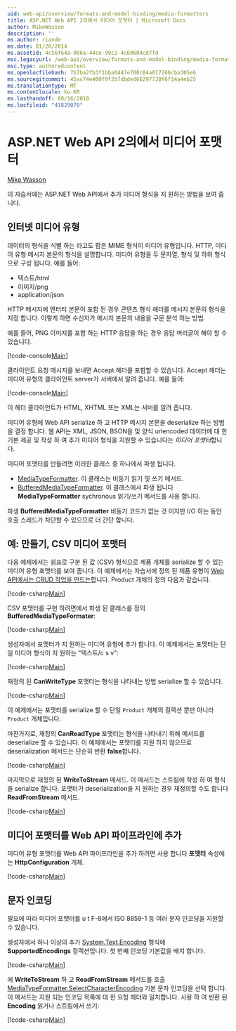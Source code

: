 ```yaml
---
uid: web-api/overview/formats-and-model-binding/media-formatters
title: ASP.NET Web API 2의에서 미디어 포맷터 | Microsoft Docs
author: MikeWasson
description: ''
ms.author: riande
ms.date: 01/20/2014
ms.assetid: 4c56f64a-086a-44ce-99c2-4c69604cd7fd
msc.legacyurl: /web-api/overview/formats-and-model-binding/media-formatters
msc.type: authoredcontent
ms.openlocfilehash: 7b7ba2fb3f1bba0447e700c84a017266cba305e6
ms.sourcegitcommit: 45ac74e400f9f2b7dbded66297730f6f14a4eb25
ms.translationtype: MT
ms.contentlocale: ko-KR
ms.lasthandoff: 08/16/2018
ms.locfileid: "41829070"
---
```

<a name="media-formatters-in-aspnet-web-api-2"></a>ASP.NET Web API 2의에서 미디어 포맷터
====================
[Mike Wasson](https://github.com/MikeWasson)

이 자습서에는 ASP.NET Web API에서 추가 미디어 형식을 지 원하는 방법을 보여 줍니다.

## <a name="internet-media-types"></a>인터넷 미디어 유형

데이터의 형식을 식별 하는 라고도 함은 MIME 형식이 미디어 유형입니다. HTTP, 미디어 유형 메시지 본문의 형식을 설명합니다. 미디어 유형을 두 문자열, 형식 및 하위 형식으로 구성 됩니다. 예를 들어:

- 텍스트/html
- 이미지/png
- application/json

HTTP 메시지에 엔터티 본문이 포함 된 경우 콘텐츠 형식 헤더를 메시지 본문의 형식을 지정 합니다. 이렇게 하면 수신자가 메시지 본문의 내용을 구문 분석 하는 방법.

예를 들어, PNG 이미지를 포함 하는 HTTP 응답을 하는 경우 응답 머리글이 해야 할 수 있습니다.

[!code-console[Main](media-formatters/samples/sample1.cmd)]

클라이언트 요청 메시지를 보내면 Accept 헤더를 포함할 수 있습니다. Accept 헤더는 미디어 유형의 클라이언트 server가 서버에서 알려 줍니다. 예를 들어:

[!code-console[Main](media-formatters/samples/sample2.cmd)]

이 헤더 클라이언트가 HTML, XHTML 또는 XML는 서버를 알려 줍니다.

미디어 유형에 Web API serialize 하 고 HTTP 메시지 본문을 deserialize 하는 방법을 결정 합니다. 웹 API는 XML, JSON, BSON을 및 양식 urlencoded 데이터에 대 한 기본 제공 및 작성 하 여 추가 미디어 형식을 지원할 수 있습니다는 *미디어 포맷터*합니다.

미디어 포맷터를 만들려면 이러한 클래스 중 하나에서 파생 됩니다.

- [MediaTypeFormatter](https://msdn.microsoft.com/library/system.net.http.formatting.mediatypeformatter.aspx). 이 클래스는 비동기 읽기 및 쓰기 메서드.
- [BufferedMediaTypeFormatter](https://msdn.microsoft.com/library/system.net.http.formatting.bufferedmediatypeformatter.aspx). 이 클래스에서 파생 됩니다 **MediaTypeFormatter** sychronous 읽기/쓰기 메서드를 사용 합니다.

파생 **BufferedMediaTypeFormatter** 비동기 코드가 없는 것 이지만 I/O 하는 동안 호출 스레드가 차단할 수 있으므로 더 간단 합니다.

## <a name="example-creating-a-csv-media-formatter"></a>예: 만들기, CSV 미디어 포맷터

다음 예제에서는 쉼표로 구분 된 값 (CSV) 형식으로 제품 개체를 serialize 할 수 있는 미디어 유형 포맷터를 보여 줍니다. 이 예제에서는 자습서에 정의 된 제품 유형이 [Web API에서는 CRUD 작업을 만드는](../older-versions/creating-a-web-api-that-supports-crud-operations.md)합니다. Product 개체의 정의 다음과 같습니다.

[!code-csharp[Main](media-formatters/samples/sample3.cs)]

CSV 포맷터를 구현 하려면에서 파생 된 클래스를 정의 **BufferedMediaTypeFormater**:

[!code-csharp[Main](media-formatters/samples/sample4.cs)]

생성자에서 포맷터가 지 원하는 미디어 유형에 추가 합니다. 이 예제에서는 포맷터는 단일 미디어 형식이 지 원하는 &quot;텍스트/c s v&quot;:

[!code-csharp[Main](media-formatters/samples/sample5.cs)]

재정의 된 **CanWriteType** 포맷터는 형식을 나타내는 방법 serialize 할 수 있습니다.

[!code-csharp[Main](media-formatters/samples/sample6.cs)]

이 예제에서는 포맷터를 serialize 할 수 단일 `Product` 개체의 컬렉션 뿐만 아니라 `Product` 개체입니다.

마찬가지로, 재정의 **CanReadType** 포맷터는 형식을 나타내기 위해 메서드를 deserialize 할 수 있습니다. 이 예제에서는 포맷터를 지원 하지 않으므로 deserialization 메서드는 단순히 반환 **false**합니다.

[!code-csharp[Main](media-formatters/samples/sample7.cs)]

마지막으로 재정의 된 **WriteToStream** 메서드. 이 메서드는 스트림에 작성 하 여 형식을 serialize 합니다. 포맷터가 deserialization을 지 원하는 경우 재정의할 수도 합니다 **ReadFromStream** 메서드.

[!code-csharp[Main](media-formatters/samples/sample8.cs)]

## <a name="adding-a-media-formatter-to-the-web-api-pipeline"></a>미디어 포맷터를 Web API 파이프라인에 추가

미디어 유형 포맷터를 Web API 파이프라인을 추가 하려면 사용 합니다 **포맷터** 속성에는 **HttpConfiguration** 개체.

[!code-csharp[Main](media-formatters/samples/sample9.cs)]

## <a name="character-encodings"></a>문자 인코딩

필요에 따라 미디어 포맷터를 u t F-8에서 ISO 8859-1 등 여러 문자 인코딩을 지원할 수 있습니다.

생성자에서 하나 이상의 추가 [System.Text.Encoding](https://msdn.microsoft.com/library/system.text.encoding.aspx) 형식에 **SupportedEncodings** 컬렉션입니다. 첫 번째 인코딩 기본값을 배치 합니다.

[!code-csharp[Main](media-formatters/samples/sample10.cs?highlight=6-7)]

에 **WriteToStream** 하 고 **ReadFromStream** 메서드를 호출 [MediaTypeFormatter.SelectCharacterEncoding](https://msdn.microsoft.com/library/hh969054.aspx) 기본 문자 인코딩을 선택 합니다. 이 메서드는 지원 되는 인코딩 목록에 대 한 요청 헤더와 일치합니다. 사용 하 여 반환 된 **Encoding** 읽거나 스트림에서 쓰기:

[!code-csharp[Main](media-formatters/samples/sample11.cs?highlight=3,5)]
